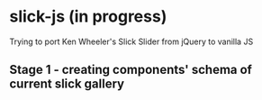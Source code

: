 # slick-js (in progress)

Trying to port Ken Wheeler's Slick Slider from jQuery to vanilla JS

## Stage 1 - creating components' schema of current slick gallery

